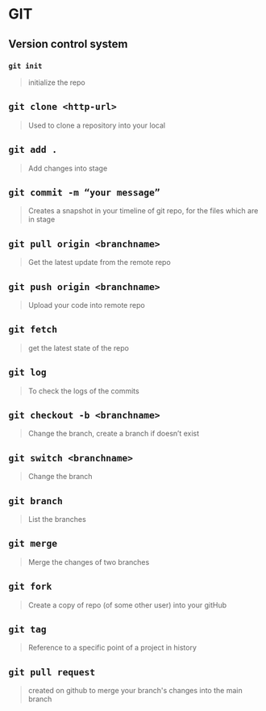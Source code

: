 # GIT

## Version control system

### ```git init ```
> initialize the repo 

## ```git clone <http-url>```
>Used to clone a repository into your local 

## ```git add .```
 >Add changes into stage
  
## ```git commit -m “your message”```
>Creates a snapshot in your timeline of git repo, for the files which are in stage

## ```git pull origin <branchname>```
>Get the latest update from the remote repo

## ```git push origin <branchname>```
>Upload your code into remote repo

## ```git fetch```
>get the latest state of the repo

## ```git log```
>To check the logs of the commits

## ```git checkout -b <branchname>```
>Change the branch, create a branch if doesn’t exist

## ```git switch <branchname>```
>Change the branch

## ```git branch```
>List the branches

## ```git merge```
>Merge the changes of two branches

## ```git fork```
>Create a copy of repo (of some other user) into your gitHub

## ```git tag```
>Reference to a specific point of a project in history

## ```git pull request```
 >created on github to merge your branch's changes into the main branch
